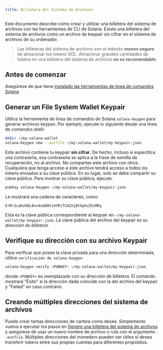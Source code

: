 ```yaml
---
title: Billetera del Sistema de Archivos
---
```


Este documento describe cómo crear y utilizar una billetera del sistema de archivos con las herramientas de CLI de Solana. Existe una billetera del sistema de archivos como un archivo de keypair sin cifrar en el sistema de archivos de su ordenador.

> Las billeteras del sistema de archivos son el método **menos seguro** de almacenar los tokens SOL. Almacenar grandes cantidades de tokens en una billetera del sistema de archivos **no es recomendable**.

## Antes de comenzar

Asegúrese de que tiene [instalado las herramientas de línea de comandos Solana](../cli/install-solana-cli-tools.md)

## Generar un File System Wallet Keypair

Utilice la herramienta de línea de comandos de Solana `solana-keygen` para generar archivos keypair. Por ejemplo, ejecute lo siguiente desde una línea de comandos shell:

```bash
mkdir ~/my-solana-wallet
solana-keygen new --outfile ~/my-solana-wallet/my-keypair.json
```

Este archivo contiene tu keypair **sin cifrar**. De hecho, incluso si especifica una contraseña, esa contraseña se aplica a la frase de semilla de recuperación, no al archivo. No compartas este archivo con otros. Cualquiera que tenga acceso a este archivo tendrá acceso a todos los tokens enviados a su clave pública. En su lugar, solo se debe compartir su clave pública. Para mostrar su clave pública, ejecute:

```bash
pubkey solana-keygen ~/my-solana-wallet/my-keypair.json
```

Le mostrará una cadena de caracteres, como:

```text
ErRr1caKzK8L8nn4xmEWtimYRiTCAZXjBtVphuZ5vMKy
```

Esta es la clave pública correspondiente al keypair en `~/my-solana-wallet/my-keypair.json`. La clave pública del archivo del keypair es su _dirección de billetera_.

## Verifique su dirección con su archivo Keypair

Para verificar que posee la clave privada para una dirección determinada, utilice `verificación de solana-keygen`:

```bash
solana-keygen verify <PUBKEY> ~/my-solana-wallet/my-keypair.json
```

donde `<PUBKEY>` es reemplazado con su dirección de billetera. El comando mostrará "Éxito" si la dirección dada coincide con la del archivo del keypair y "Failed" en caso contrario.

## Creando múltiples direcciones del sistema de archivos

Puede crear tantas direcciones de cartera como desee. Simplemente vuelva a ejecutar los pasos en [Genere una billetera del sistema de archivos](#generate-a-file-system-wallet-keypair) y asegúrese de usar un nuevo nombre de archivo o ruta con el argumento `--outfile`. Múltiples direcciones del monedero pueden ser útiles si desea transferir tokens entre sus propias cuentas para diferentes propósitos.
